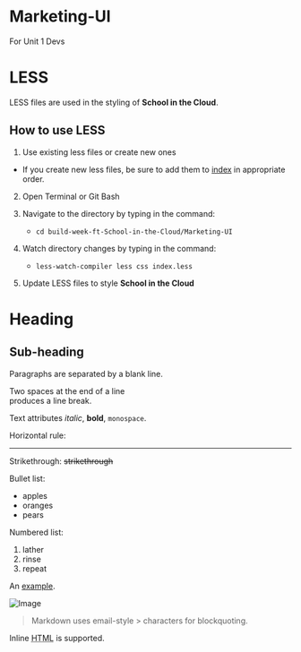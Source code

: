 # Marketing-UI
For Unit 1 Devs

LESS
===

LESS files are used in the styling of **School in the Cloud**.

How to use LESS
---

1. Use existing less files or create new ones
* If you create new less files, be sure to add them to [index](https://github.com/build-week-ft-School-in-the-Cloud/Marketing-UI/blob/master/less/index.less) in appropriate order.

2. Open Terminal or Git Bash

3. Navigate to the directory by typing in the command:
   * `cd build-week-ft-School-in-the-Cloud/Marketing-UI`

4. Watch directory changes by typing in the command:
   * `less-watch-compiler less css index.less`

5. Update LESS files to style **School in the Cloud**

Heading
=======

Sub-heading
-----------

Paragraphs are separated
by a blank line.

Two spaces at the end of a line  
produces a line break.

Text attributes _italic_, 
**bold**, `monospace`.

Horizontal rule:

---

Strikethrough:
~~strikethrough~~

Bullet list:

  * apples
  * oranges
  * pears

Numbered list:

  1. lather
  2. rinse
  3. repeat

An [example](http://example.com).

![Image](Icon-pictures.png "icon")

> Markdown uses email-style > characters for blockquoting.

Inline <abbr title="Hypertext Markup Language">HTML</abbr> is supported.